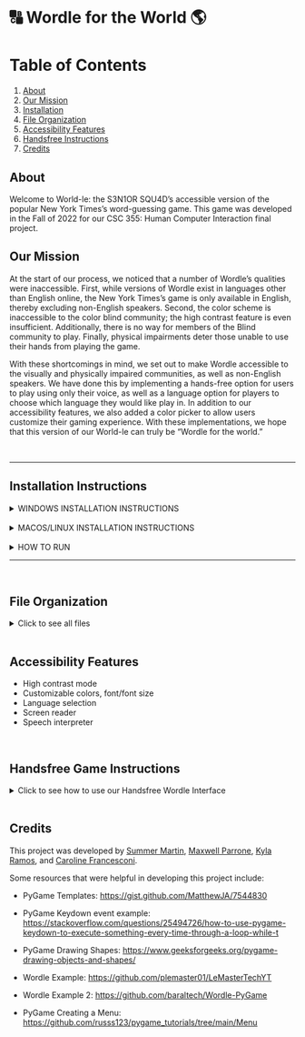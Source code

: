 # 🔠 Wordle for the World 🌎
# Table of Contents
1. [About](#about)
2. [Our Mission](#mission)
3. [Installation](#install)
4. [File Organization](#files)
5. [Accessibility Features](#features)
6. [Handsfree Instructions](#handsfree)
7. [Credits](#credits)

## About <div id='about'/>
Welcome to World-le: the S3N1OR SQU4D’s accessible version of the popular New York Times’s word-guessing game. This game was developed in the Fall of 2022 for our CSC 355: Human Computer Interaction final project.

## Our Mission <div id='mission'/>
At the start of our process, we noticed that a number of Wordle’s qualities were inaccessible. First, while versions of Wordle exist in languages other than English online, the New York Times’s game is only available in English, thereby excluding non-English speakers. Second, the color scheme is inaccessible to the color blind community; the high contrast feature is even insufficient. Additionally, there is no way for members of the Blind community to play. Finally, physical impairments deter those unable to use their hands from playing the game. 

With these shortcomings in mind, we set out to make Wordle accessible to the visually and physically impaired communities, as well as non-English speakers. We have done this by implementing a hands-free option for users to play using only their voice, as well as a language option for players to choose which language they would like play in. In addition to our accessibility features, we also added a color picker to allow users customize their gaming experience. With these implementations, we hope that this version of our World-le can truly be “Wordle for the world.”

<br>

***

## Installation Instructions <div id='install'/>

<details>
  <summary> WINDOWS INSTALLATION INSTRUCTIONS </summary>
<p>

Install python (Windows installer (64-bit)) using this link :
>https://www.python.org/downloads/release/python-3110/

Ensure you have pygame version 2.1.3 by using the command :

     pip install pygame

- Check the version using :

      pip show pygame

 - To update, use :

       python -m pip install pygame --upgrade --pre

Install laest version of pygame-menu using the command :

     pip install pygame-menu -U

Install latest version of PyObjC using the command :

     pip install PyObjC

For speech recognition install Google’s Speech Recognition package using the command :

     pip install SpeechRecognition  

For speech generation use Google’s gTTS Python package. To install the Python package type: 

     pip install gTTS 

Install playsound version 1.2.2 using the command :

     pip install playsound==1.2.2

If playsound is already installed use this command first :

     pip uninstall playsound

You must also download the file libmpg123-0.dll from the following link and place it inside your System32 folder :
>Link: https://www.dll-files.com/libmpg123-0.dll.html

>Folder Location: Search "System32" in your C: drive

***

</details>

<br>

<details>
  <summary> MACOS/LINUX INSTALLATION INSTRUCTIONS </summary>
<p>

Please install the latest version of all packages.  

Ensure you have pygame by using the command:

     pip install pygame

Install pygame-menu using the command :

     pip install pygame-menu

Install PyObjC using the command :

     pip install PyObjC

For speech recognition install Google’s Speech Recognition package using the command :

     pip install SpeechRecognition  

For speech generation use Google’s gTTS Python package. To install the Python package type: 

     pip install gTTS 

Install playsound using the command :

     pip install playsound


</details>


<br>

<details>
  <summary> HOW TO RUN</summary>
<p>

Choose a folder in which you would like to download the program. In a terminal, navagate to this folder.  

Run the command:

     git clone https://github.com/PllewxaM/Wordle-for-the-World.git

Navagate to the source code folder using the command

     cd .\Wordle-for-the-World\src\

Run the program using the command:

     python wordle.py

</details>

***
<br>

## File Organization <div id='files'/>
<details>
  <summary>Click to see all files</summary> 
<p>
  
1. **wordle.py** - main program file that contains the main game function, the main menu and mini menu controls. It also contains the audio interface functions and the user word guess controls:
   - Start up menu - the main control for the menu which opens on running the program. This function uses menu helper functions to draw the sub page content and themes
   - Main game loop - this is the main function of the program which controls how the game functions based on user actions such as input, mouse clicks and button presses
   - User input controls - controls when the user inputs a new letter or word into the program. Controls the removal of letters, and checking the status of the user's guess
   - Audio interface - functions which control the audio interface and the user voice input
   - Mini Menu functionality - controls the mini color menus and the font menu controls
2. **mpg123.exe** - supports the audio interface functionality
   - Used for windows versions to access the mpg123 for audio file generation
3. **helpers** folder - contains additional python program files which contain helper functions used by the main program
   - **draw.py** - contains functions which help to draw the user interface, mini menus (color and font menus) and the user input onto the game board
   - **menu.py** - contains functions which aid in the creation of additional menu pages, the menu themes and drawing of the menu pages 
   - **constants.py** - contains all of the constants which are used accross the different python files in the program. All constants are contained in this file
   - **messages.py** - defines the large chunks of text used in the Instructions and Menus
   - **classes.py** - this file contains the classes used to define the keyboard key objects and the letter objects used in the program
4. **assets** folder - contains program assests such as images used in the UI and the font files used in the program
   - **.png** / **.jpg** files - these .png and .jpg files are images used in the instruction pages and the navigation bar
   - **fonts** folder - this is the folder which contains the font files
     - **.oft** / **.ttf** files - these are the fonts which are used in the program and are used when the user changes the font of the UI contents
5. **sound** folder - contains the sound files used throughout the program
   - **background_music** folder - contains all of the background music files
   - **effects** folder - contains the sounds effects used to indicate correct/semi correct/worng letter placement and other sound effects used throughout the program
   - **untrimmed** - contains unedited sound effects
6. **word_files** folder - contains a list of five letter words for each available language
</details>

<br>

## Accessibility Features <div id='features'/>

* High contrast mode
* Customizable colors, font/font size
* Language selection
* Screen reader
* Speech interpreter

<br>

## Handsfree Game Instructions <div id='handsfree'/>
<details>
  <summary>Click to see how to use our Handsfree Wordle Interface </summary> 
<p>

***
### Activate and Disable

To activate hands-free mode, press the spacebar twice. <br />To disable hand-free mode, say 
> "**Disable**"

***
### Stash
To spell a word, either stash five individual letters, or stash a five-letter word. Below are two ways to stash the word "START":
>“**Stash** S"<br />"**Stash** T"<br />"**Stash**  A"<br />"**Stash** R"<br />"**Stash** T”

>“**Stash** START” 

***
### Replace
Replace command allows the player to exchange one letter in the word for another. 
>"**Replace** x **with** y"

For example, the following command could turn the word “PAILS” to “TAILS”.
>“**Replace** P **with** T” 

The player can also replace a letter at a certain index. For example, the following command could turn "APPLE" to "AMPLE"
>"**Replace** 2 **with** M"

***
### Delete and Clear

The following command deletes the most recently stashed letter:
>"**Delete**"

The following command clears all letters from the stash:
>"**Clear**"

***
### Read
To hear the letters in your current stash, say
>"**Read Guess**"

To hear previous guesses:
>"**Read Guess** (1-5)"

For example, the following command will read out your first guessed word.
>“**Read Guess** 1” 

The following command will read out all letters guessed that are in the correct word, but not in the correct place in one of your guesses:
> "**Read Semi**"

This command will read out all letters guessed that are not in the correct word.
> "**Read Wrong**"

***
### Submit
To submit a stashed guess, say
>"**Submit**"

***
### Play Again
Command used to restart the game after game is complete:
>“**Play Again.**”

***
### Music Control

To change the volume of the background music, say "volume", followed by a number between 0 and 10.
>"**Volume** (1-10)"

To change the background music to find your favorite of the 10 different options, use the following command:
>"**Song** (1-10)"

</details>

<br>

## Credits <div id='credits'/>

This project was developed by [Summer Martin](https://github.com/martis36), [Maxwell Parrone](https://github.com/PllewxaM),
[Kyla Ramos](https://github.com/kyla0509), and [Caroline Francesconi](https://github.com/CarolineFrancesconi). 

Some resources that were helpful in developing this project include: 

* PyGame Templates: https://gist.github.com/MatthewJA/7544830

* PyGame Keydown event example: https://stackoverflow.com/questions/25494726/how-to-use-pygame-keydown-to-execute-something-every-time-through-a-loop-while-t

* PyGame Drawing Shapes: https://www.geeksforgeeks.org/pygame-drawing-objects-and-shapes/

* Wordle Example: https://github.com/plemaster01/LeMasterTechYT

* Wordle Example 2: https://github.com/baraltech/Wordle-PyGame

* PyGame Creating a Menu: https://github.com/russs123/pygame_tutorials/tree/main/Menu 

